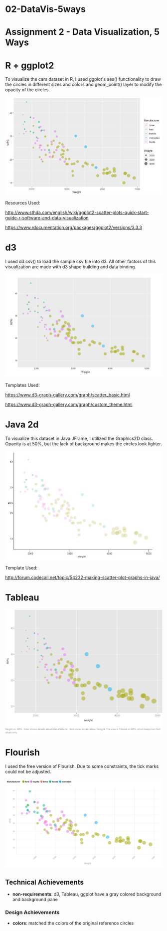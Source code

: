 # 02-DataVis-5ways
Assignment 2 - Data Visualization, 5 Ways  
===


# R + ggplot2

To visualize the cars dataset in R, I used ggplot's aes() functionality to draw the circles
in different sizes and colors and geom_point() layer to modify the opacity of the circles

![RPlot](img/Rplot.png)


Resources Used:

http://www.sthda.com/english/wiki/ggplot2-scatter-plots-quick-start-guide-r-software-and-data-visualization

https://www.rdocumentation.org/packages/ggplot2/versions/3.3.3

# d3

I used d3.csv() to load the sample csv file into d3. All other factors of this
visualization are made with d3 shape building and data binding.

![D3](img/d3.JPG)

Templates Used:

https://www.d3-graph-gallery.com/graph/scatter_basic.html

https://www.d3-graph-gallery.com/graph/custom_theme.html


# Java 2d

To visualize this dataset in Java JFrame, I utilized the Graphics2D class.
Opacity is at 50%, but the lack of background makes the circles look lighter.

![Java](img/java.JPG)

Template Used:

http://forum.codecall.net/topic/54232-making-scatter-plot-graphs-in-java/

# Tableau

![Tableau](img/tableau.png)


# Flourish
I used the free version of Flourish. Due to some constraints,
the tick marks could not be adjusted.

![Flourish](img/flourish.png)


## Technical Achievements
- **non-requirements**: d3, Tableau, ggplot have a gray colored background and background pane

### Design Achievements
- **colors**: matched the colors of the original reference circles
